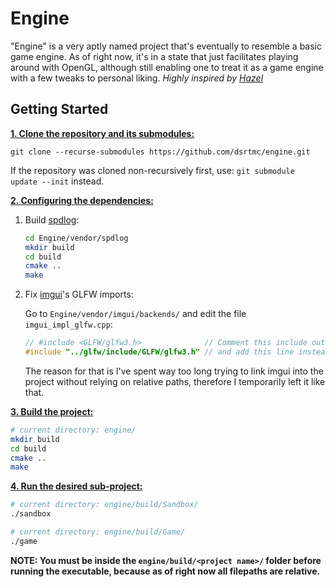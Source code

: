 # Engine

"Engine" is a very aptly named project that's eventually to resemble a basic game engine. As of right now, it's in a state that just facilitates playing around with OpenGL, although still enabling one to treat it as a game engine with a few tweaks to personal liking.
*Highly inspired by [Hazel](https://github.com/TheCherno/Hazel)*

## Getting Started

__<ins>1. Clone the repository and its submodules:</ins>__

   `git clone --recurse-submodules https://github.com/dsrtmc/engine.git`
  
   If the repository was cloned non-recursively first, use: `git submodule update --init` instead.

__<ins>2. Configuring the dependencies:</ins>__
   
   1. Build [spdlog](https://github.com/gabime/spdlog):
      
      ```bash
      cd Engine/vendor/spdlog
      mkdir build
      cd build
      cmake ..
      make
      ```
   3. Fix [imgui](https://github.com/ocornut/imgui)'s GLFW imports:
      
      Go to `Engine/vendor/imgui/backends/` and edit the file `imgui_impl_glfw.cpp`:
      ```cpp
      // #include <GLFW/glfw3.h>              // Comment this include out
      #include "../glfw/include/GLFW/glfw3.h" // and add this line instead
      ```
      The reason for that is I've spent way too long trying to link imgui into the project without relying on relative paths, therefore I temporarily left it like that.
      
__<ins>3. Build the project:</ins>__

   ```bash
   # current directory: engine/
   mkdir build
   cd build
   cmake ..
   make
   ```

__<ins>4. Run the desired sub-project:</ins>__

   ```bash
   # current directory: engine/build/Sandbox/
   ./sandbox

   # current directory: engine/build/Game/
   ./game
   ```
   **NOTE: You must be inside the `engine/build/<project name>/` folder before running the executable, because as of right now all filepaths are relative.**
